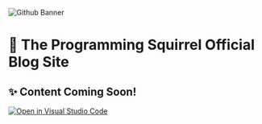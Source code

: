 ![Github Banner](https://github.com/user-attachments/assets/e6a3b59c-a73f-4722-aadc-b530210a2a0e)

# 🌰 The Programming Squirrel Official Blog Site

## ✨ Content Coming Soon!

[![Open in Visual Studio Code](https://img.shields.io/badge/Open%20in-Visal%20Studio%20Code-blue?style=for-the-badge&logo=visualstudiocode)](https://open.vscode.dev/your-github-username/your-repository-name)
